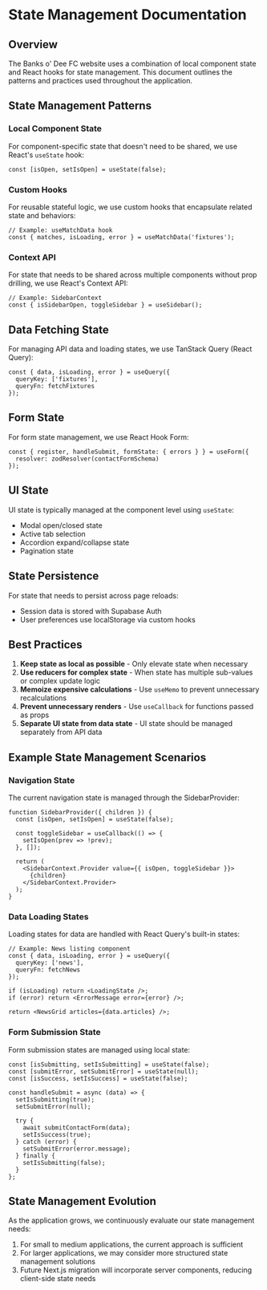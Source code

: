 
# State Management Documentation

## Overview

The Banks o' Dee FC website uses a combination of local component state and React hooks for state management. This document outlines the patterns and practices used throughout the application.

## State Management Patterns

### Local Component State

For component-specific state that doesn't need to be shared, we use React's `useState` hook:

```tsx
const [isOpen, setIsOpen] = useState(false);
```

### Custom Hooks

For reusable stateful logic, we use custom hooks that encapsulate related state and behaviors:

```tsx
// Example: useMatchData hook
const { matches, isLoading, error } = useMatchData('fixtures');
```

### Context API

For state that needs to be shared across multiple components without prop drilling, we use React's Context API:

```tsx
// Example: SidebarContext
const { isSidebarOpen, toggleSidebar } = useSidebar();
```

## Data Fetching State

For managing API data and loading states, we use TanStack Query (React Query):

```tsx
const { data, isLoading, error } = useQuery({
  queryKey: ['fixtures'],
  queryFn: fetchFixtures
});
```

## Form State

For form state management, we use React Hook Form:

```tsx
const { register, handleSubmit, formState: { errors } } = useForm({
  resolver: zodResolver(contactFormSchema)
});
```

## UI State

UI state is typically managed at the component level using `useState`:

- Modal open/closed state
- Active tab selection
- Accordion expand/collapse state
- Pagination state

## State Persistence

For state that needs to persist across page reloads:

- Session data is stored with Supabase Auth
- User preferences use localStorage via custom hooks

## Best Practices

1. **Keep state as local as possible** - Only elevate state when necessary
2. **Use reducers for complex state** - When state has multiple sub-values or complex update logic
3. **Memoize expensive calculations** - Use `useMemo` to prevent unnecessary recalculations
4. **Prevent unnecessary renders** - Use `useCallback` for functions passed as props
5. **Separate UI state from data state** - UI state should be managed separately from API data

## Example State Management Scenarios

### Navigation State

The current navigation state is managed through the SidebarProvider:

```tsx
function SidebarProvider({ children }) {
  const [isOpen, setIsOpen] = useState(false);
  
  const toggleSidebar = useCallback(() => {
    setIsOpen(prev => !prev);
  }, []);
  
  return (
    <SidebarContext.Provider value={{ isOpen, toggleSidebar }}>
      {children}
    </SidebarContext.Provider>
  );
}
```

### Data Loading States

Loading states for data are handled with React Query's built-in states:

```tsx
// Example: News listing component
const { data, isLoading, error } = useQuery({
  queryKey: ['news'],
  queryFn: fetchNews
});

if (isLoading) return <LoadingState />;
if (error) return <ErrorMessage error={error} />;

return <NewsGrid articles={data.articles} />;
```

### Form Submission State

Form submission states are managed using local state:

```tsx
const [isSubmitting, setIsSubmitting] = useState(false);
const [submitError, setSubmitError] = useState(null);
const [isSuccess, setIsSuccess] = useState(false);

const handleSubmit = async (data) => {
  setIsSubmitting(true);
  setSubmitError(null);
  
  try {
    await submitContactForm(data);
    setIsSuccess(true);
  } catch (error) {
    setSubmitError(error.message);
  } finally {
    setIsSubmitting(false);
  }
};
```

## State Management Evolution

As the application grows, we continuously evaluate our state management needs:

1. For small to medium applications, the current approach is sufficient
2. For larger applications, we may consider more structured state management solutions
3. Future Next.js migration will incorporate server components, reducing client-side state needs
